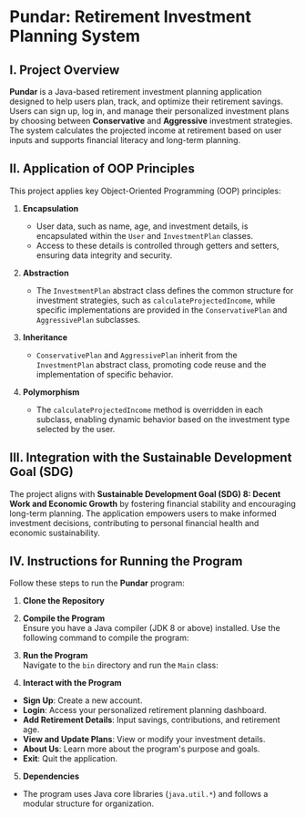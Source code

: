 # Pundar: Retirement Investment Planning System

## I. Project Overview
**Pundar** is a Java-based retirement investment planning application designed to help users plan, track, and optimize their retirement savings. Users can sign up, log in, and manage their personalized investment plans by choosing between **Conservative** and **Aggressive** investment strategies. The system calculates the projected income at retirement based on user inputs and supports financial literacy and long-term planning.

## II. Application of OOP Principles
This project applies key Object-Oriented Programming (OOP) principles:

1. **Encapsulation**  
   - User data, such as name, age, and investment details, is encapsulated within the `User` and `InvestmentPlan` classes.
   - Access to these details is controlled through getters and setters, ensuring data integrity and security.

2. **Abstraction**  
   - The `InvestmentPlan` abstract class defines the common structure for investment strategies, such as `calculateProjectedIncome`, while specific implementations are provided in the `ConservativePlan` and `AggressivePlan` subclasses.

3. **Inheritance**  
   - `ConservativePlan` and `AggressivePlan` inherit from the `InvestmentPlan` abstract class, promoting code reuse and the implementation of specific behavior.

4. **Polymorphism**  
   - The `calculateProjectedIncome` method is overridden in each subclass, enabling dynamic behavior based on the investment type selected by the user.

## III. Integration with the Sustainable Development Goal (SDG)
The project aligns with **Sustainable Development Goal (SDG) 8: Decent Work and Economic Growth** by fostering financial stability and encouraging long-term planning. The application empowers users to make informed investment decisions, contributing to personal financial health and economic sustainability.

## IV. Instructions for Running the Program
Follow these steps to run the **Pundar** program:

1. **Clone the Repository**

2. **Compile the Program**  
Ensure you have a Java compiler (JDK 8 or above) installed. Use the following command to compile the program:

3. **Run the Program**  
Navigate to the `bin` directory and run the `Main` class:

4. **Interact with the Program**  
- **Sign Up**: Create a new account.
- **Login**: Access your personalized retirement planning dashboard.
- **Add Retirement Details**: Input savings, contributions, and retirement age.
- **View and Update Plans**: View or modify your investment details.
- **About Us**: Learn more about the program's purpose and goals.
- **Exit**: Quit the application.

5. **Dependencies**
- The program uses Java core libraries (`java.util.*`) and follows a modular structure for organization.